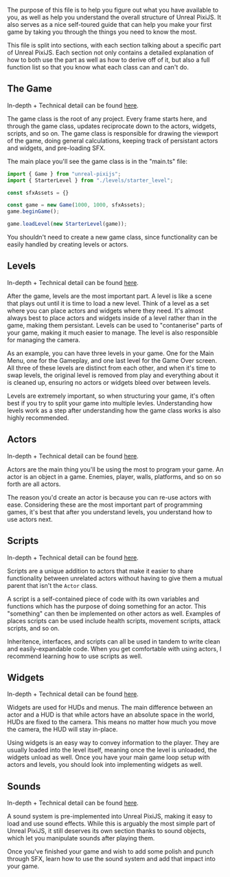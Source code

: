 
The purpose of this file is to help you figure out what you have available to you, as well as help you understand the overall structure of Unreal PixiJS. It also serves as a nice self-toured guide that can help you make your first game by taking you through the things you need to know the most.

This file is split into sections, with each section talking about a specific part of Unreal PixiJS. Each section not only contains a detailed explanation of how to both use the part as well as how to derive off of it, but also a full function list so that you know what each class can and can't do.

## The Game
In-depth + Technical detail can be found [here](parts/GAME.md).

The game class is the root of any project. Every frame starts here, and through the game class, updates reciprocate down to the actors, widgets, scripts, and so on. The game class is responsible for drawing the viewport of the game, doing general calculations, keeping track of persistant actors and widgets, and pre-loading SFX.

The main place you'll see the game class is in the "main.ts" file:

```ts
import { Game } from "unreal-pixijs";
import { StarterLevel } from "./levels/starter_level";

const sfxAssets = {}

const game = new Game(1000, 1000, sfxAssets);
game.beginGame();

game.loadLevel(new StarterLevel(game));
```

You shouldn't need to create a new game class, since functionality can be easily handled by creating levels or actors.

## Levels
In-depth + Technical detail can be found [here](parts/LEVELS.md).

After the game, levels are the most important part. A level is like a scene that plays out until it is time to load a new level. Think of a level as a set where you can place actors and widgets where they need. It's almost always best to place actors and widgets inside of a level rather than in the game, making them persistant. Levels can be used to "contanerise" parts of your game, making it much easier to manage. The level is also responsible for managing the camera.

As an example, you can have three levels in your game. One for the Main Menu, one for the Gameplay, and one last level for the Game Over screen. All three of these levels are distinct from each other, and when it's time to swap levels, the original level is removed from play and everything about it is cleaned up, ensuring no actors or widgets bleed over between levels.

Levels are extremely important, so when structuring your game, it's often best if you try to split your game into multiple levles. Understanding how levels work as a step after understanding how the game class works is also highly recommended.

## Actors
In-depth + Technical detail can be found [here](parts/ACTORS.md).

Actors are the main thing you'll be using the most to program your game. An actor is an object in a game. Enemies, player, walls, platforms, and so on so forth are all actors.

The reason you'd create an actor is because you can re-use actors with ease. Considering these are the most important part of programming games, it's best that after you understand levels, you understand how to use actors next.

## Scripts
In-depth + Technical detail can be found [here](parts/SCRIPTS.md).

Scripts are a unique addition to actors that make it easier to share functionality between unrelated actors without having to give them a mutual parent that isn't the ```Actor``` class.

A script is a self-contained piece of code with its own variables and functions which has the purpose of doing something for an actor. This "something" can then be implemented on other actors as well. Examples of places scripts can be used include health scripts, movement scripts, attack scripts, and so on.

Inheritence, interfaces, and scripts can all be used in tandem to write clean and easily-expandable code. When you get comfortable with using actors, I recommend learning how to use scripts as well.

## Widgets
In-depth + Technical detail can be found [here](parts/WIDGETS.md).

Widgets are used for HUDs and menus. The main difference between an actor and a HUD is that while actors have an absolute space in the world, HUDs are fixed to the camera. This means no matter how much you move the camera, the HUD will stay in-place.

Using widgets is an easy way to convey information to the player. They are usually loaded into the level itself, meaning once the level is unloaded, the widgets unload as well. Once you have your main game loop setup with actors and levels, you should look into implementing widgets as well.

## Sounds
In-depth + Technical detail can be found [here](parts/SOUNDS.md).

A sound system is pre-implemented into Unreal PixiJS, making it easy to load and use sound effects. While this is arguably the most simple part of Unreal PixiJS, it still deserves its own section thanks to sound objects, which let you manipulate sounds after playing them.

Once you've finished your game and wish to add some polish and punch through SFX, learn how to use the sound system and add that impact into your game.
